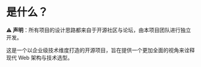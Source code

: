 # 是什么？

**⚠️ 声明**：所有项目的设计思路都来自于开源社区与论坛，由本项目团队进行独立开发。

这是一个以企业级技术维度打造的开源项目，旨在提供一个更加全面的视角来诠释 现代 Web 架构与技术选型。
